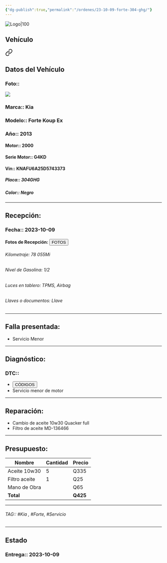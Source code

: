 ```yaml
---
{"dg-publish":true,"permalink":"/ordenes/23-10-09-forte-304-ghg/"}
---
```


![Logo|100](http://drive.google.com/uc?export=view&id=137fl3TIZ0-PU8b-Pt0bsjclwHub_u78G)

## Vehículo

<div class="transclusion internal-embed is-loaded"><a class="markdown-embed-link" href="/vehiculos/kia/forte-304-ghg/#datos-del-vehiculo" aria-label="Open link"><svg xmlns="http://www.w3.org/2000/svg" width="24" height="24" viewBox="0 0 24 24" fill="none" stroke="currentColor" stroke-width="2" stroke-linecap="round" stroke-linejoin="round" class="svg-icon lucide-link"><path d="M10 13a5 5 0 0 0 7.54.54l3-3a5 5 0 0 0-7.07-7.07l-1.72 1.71"></path><path d="M14 11a5 5 0 0 0-7.54-.54l-3 3a5 5 0 0 0 7.07 7.07l1.71-1.71"></path></svg></a><div class="markdown-embed">



## Datos del Vehículo 
### Foto:: 
<img src="https://lh3.googleusercontent.com/d/1ScpPPNoGOyDQ5oHoJH1CqrO_V7awxO4c">

### Marca:: Kia 
### Modelo:: Forte Koup Ex
### Año:: 2013
#### Motor:: 2000
#### Serie Motor:: G4KD
#### Vin:: KNAFU6A25D5743373
##### Placa:: 304GHG
##### Color:: Negro
---


</div></div>


## Recepción:
### Fecha:: 2023-10-09
#### Fotos de Recepción: <a href="http"><button class="btn success">FOTOS</button></a>

###### Kilometraje: 78 055Mi
###### Nivel de Gasolina: 1/2
###### Luces en tablero: TPMS, Airbag 
###### Llaves o documentos: Llave

---

## Falla presentada:
- Servicio Menor 


---

## Diagnóstico:
### DTC:: 

- <a href="http"><button class="btn success">CÓDIGOS</button></a>
- Servicio menor de motor

---
## Reparación:
- Cambio de aceite 10w30 Quacker full
- Filtro de aceite MD-136466

---

## Presupuesto:

| Nombre        | Cantidad | Precio |
| ------------- | -------- | ------ |
| Aceite 10w30  | 5        | Q335   |
| Filtro aceite | 1        | Q25    |
| Mano de Obra  |          | Q65      |
| **Total**             |          |   **Q425**     |

---

###### TAG:: #Kia , #Forte, #Servicio 

---

## Estado

### Entrega:: 2023-10-09
